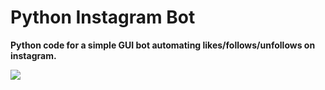 # Python Instagram Bot
**Python code for a simple GUI bot automating likes/follows/unfollows on instagram.**

![](https://i.imgur.com/TiUky9o.png)
